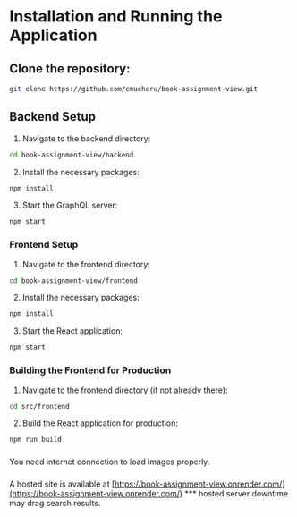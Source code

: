 # Installation and Running the Application
## Clone the repository:
```bash
git clone https://github.com/cmucheru/book-assignment-view.git
```
## Backend Setup
1. Navigate to the backend directory:
```bash
cd book-assignment-view/backend
```

2. Install the necessary packages:
```bash
npm install
```
3. Start the GraphQL server:
```bash
npm start
```
### Frontend Setup
1. Navigate to the frontend directory:
```bash
cd book-assignment-view/frontend
```
2. Install the necessary packages:
```bash
npm install
```
3. Start the React application:
```bash
npm start
```
### Building the Frontend for Production
1. Navigate to the frontend directory (if not already there):
```bash
cd src/frontend
```

2. Build the React application for production:
```bash
npm run build
```
###
You need internet connection to load images properly.
### 
A hosted site is available at [https://book-assignment-view.onrender.com/](https://book-assignment-view.onrender.com/) *** hosted server downtime may drag search results.

